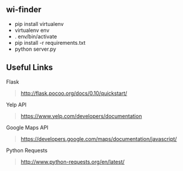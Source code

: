 wi-finder
---------

* pip install virtualenv
* virtualenv env
* . env/bin/activate
* pip install -r requirements.txt
* python server.py

Useful Links
------------

Flask
> http://flask.pocoo.org/docs/0.10/quickstart/

Yelp API
> https://www.yelp.com/developers/documentation

Google Maps API
> https://developers.google.com/maps/documentation/javascript/

Python Requests
> http://www.python-requests.org/en/latest/

